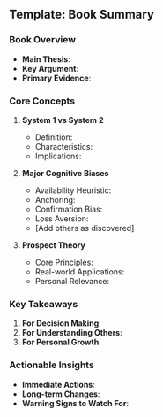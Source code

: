 
## Template: Book Summary

### **Book Overview**
- **Main Thesis**:
- **Key Argument**:
- **Primary Evidence**:

### **Core Concepts**
1. **System 1 vs System 2**
    - Definition:
    - Characteristics:
    - Implications:

2. **Major Cognitive Biases**
    - Availability Heuristic:
    - Anchoring:
    - Confirmation Bias:
    - Loss Aversion:
    - [Add others as discovered]

3. **Prospect Theory**
    - Core Principles:
    - Real-world Applications:
    - Personal Relevance:

### **Key Takeaways**
1. **For Decision Making**:
2. **For Understanding Others**:
3. **For Personal Growth**:

### **Actionable Insights**
- **Immediate Actions**:
- **Long-term Changes**:
- **Warning Signs to Watch For**:
